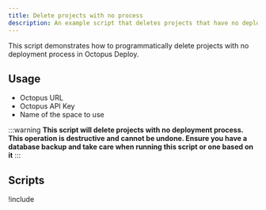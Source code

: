 ```yaml
---
title: Delete projects with no process 
description: An example script that deletes projects that have no deployment process using the REST API and Octopus.Client in Octopus.
---
```


This script demonstrates how to programmatically delete projects with no deployment process in Octopus Deploy.

## Usage

- Octopus URL
- Octopus API Key
- Name of the space to use

:::warning
**This script will delete projects with no deployment process. This operation is destructive and cannot be undone. Ensure you have a database backup and take care when running this script or one based on it**
:::

## Scripts

!include <delete-projects-without-processes-scripts>
